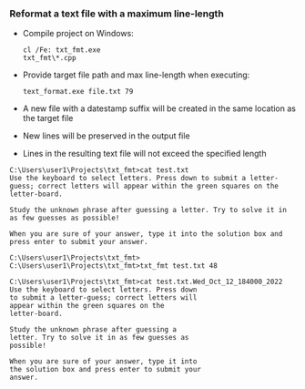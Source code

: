 ### Reformat a text file with a maximum line-length


- Compile project on Windows:  <pre><code>cl /Fe: txt_fmt.exe txt_fmt\\*.cpp</code></pre>

- Provide target file path and max line-length when executing:  <pre><code>text_format.exe file.txt 79</code></pre>

- A new file with a datestamp suffix will be created in the same location as the target file

- New lines will be preserved in the output file

- Lines in the resulting text file will not exceed the specified length

<pre><code>C:\Users\user1\Projects\txt_fmt>cat test.txt
Use the keyboard to select letters. Press down to submit a letter-guess; correct letters will appear within the green squares on the letter-board.

Study the unknown phrase after guessing a letter. Try to solve it in as few guesses as possible!

When you are sure of your answer, type it into the solution box and press enter to submit your answer.

C:\Users\user1\Projects\txt_fmt>
C:\Users\user1\Projects\txt_fmt>txt_fmt test.txt 48

C:\Users\user1\Projects\txt_fmt>cat test.txt.Wed_Oct_12_184000_2022
Use the keyboard to select letters. Press down
to submit a letter-guess; correct letters will
appear within the green squares on the
letter-board.

Study the unknown phrase after guessing a
letter. Try to solve it in as few guesses as
possible!

When you are sure of your answer, type it into
the solution box and press enter to submit your
answer.
</code></pre>